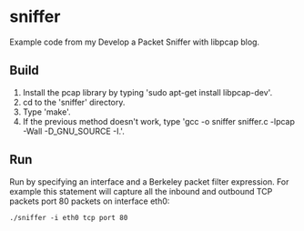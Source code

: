 # sniffer

Example code from my Develop a Packet Sniffer with libpcap blog.

## Build

1. Install the pcap library by typing 'sudo apt-get install libpcap-dev'.
2. cd to the 'sniffer' directory.
3. Type 'make'.
4. If the previous method doesn't work, type 'gcc -o sniffer sniffer.c -lpcap -Wall -D_GNU_SOURCE -I.'.

## Run

Run by specifying an interface and a Berkeley packet filter expression. For 
example this statement will capture all the inbound and outbound TCP packets 
port 80 packets on interface eth0:

```
./sniffer -i eth0 tcp port 80
```
